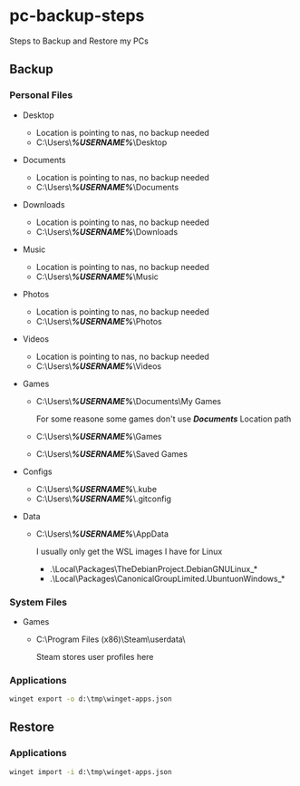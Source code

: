 # pc-backup-steps
Steps to Backup and Restore my PCs

## Backup 

### Personal Files

* Desktop
  * Location is pointing to nas, no backup needed
  * C:\Users\\***%USERNAME%***\Desktop

* Documents
  * Location is pointing to nas, no backup needed
  * C:\Users\\***%USERNAME%***\Documents

* Downloads
  * Location is pointing to nas, no backup needed
  * C:\Users\\***%USERNAME%***\Downloads

* Music
  * Location is pointing to nas, no backup needed
  * C:\Users\\***%USERNAME%***\Music

* Photos
  * Location is pointing to nas, no backup needed
  * C:\Users\\***%USERNAME%***\Photos

* Videos
  * Location is pointing to nas, no backup needed
  * C:\Users\\***%USERNAME%***\Videos

* Games
  * C:\Users\\***%USERNAME%***\Documents\My Games

    For some reasone some games don't use ***Documents*** Location path

  * C:\Users\\***%USERNAME%***\Games
  * C:\Users\\***%USERNAME%***\Saved Games

* Configs
  * C:\Users\\***%USERNAME%***\\.kube
  * C:\Users\\***%USERNAME%***\\.gitconfig

* Data
  * C:\Users\\***%USERNAME%***\AppData

    I usually only get the WSL images I have for Linux

    * .\Local\Packages\TheDebianProject.DebianGNULinux_*
    * .\Local\Packages\CanonicalGroupLimited.UbuntuonWindows_*

### System Files

* Games
  * C:\Program Files (x86)\Steam\userdata\

    Steam stores user profiles here

### Applications

```cmd
winget export -o d:\tmp\winget-apps.json
```
## Restore

### Applications

```cmd
winget import -i d:\tmp\winget-apps.json
```
